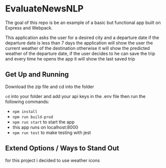 # EvaluateNewsNLP

The goal of this repo is be an example of a basic but functional app built on Express and Webpack.

This application asks the user for a desired city and
a departure date if the departure date is less than 7 days
the application will show the user the current weather of the destination otherwise it will show the predicted weather of the departure date, if the user decides to he can save the trip and every time he opens the app it will show the last saved trip

## Get Up and Running

Download the zip file and cd into the folder

`cd` into your folder and add your api keys in the .env file then run the following commands:

-   `npm install`
-   `npm run build-prod`
-   `npm run start` to start the app
-   this app runs on localhost:8000
-   `npm run test` to make testing with jest

## Extend Options / Ways to Stand Out

for this project i decided to use weather icons
